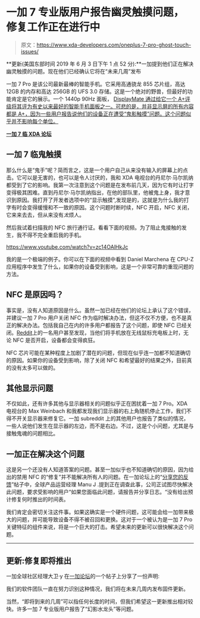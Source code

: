 # 一加 7 专业版用户报告幽灵触摸问题，修复工作正在进行中

> 原文：<https://www.xda-developers.com/oneplus-7-pro-ghost-touch-issues/>

**更新(美国东部时间 2019 年 6 月 3 日下午 1 点 52 分):**一加提到他们正在解决幽灵触摸的问题。现在他们已经确认它将在“未来几周”发布

一加 7 Pro 是该公司最新最棒的智能手机。它采用高通骁龙 855 芯片组，高达 12GB 的内存和高达 256GB 的 UFS 3.0 存储。这是一个绝对的野兽，但最好的功能肯定是它的展示。一个 1440p 90Hz 面板， [DisplayMate 通过给它一个 A+评级将其评为有史以来最好的智能手机面板之一。可悲的是，并非显示屏的所有内容都是 A+，因为一些用户报告说他们的设备正在遭受“鬼影触摸”问题。这个问题似乎并不影响每个单位。](https://www.xda-developers.com/oneplus-7-pro-3x-zoom-pop-up-camera-displaymate/)

[**一加 7 临 XDA 论坛**](https://forum.xda-developers.com/oneplus-7-pro)

## 一加 7 临鬼触摸

那么什么是“鬼手”呢？简而言之，这是一个用户自己从来没有输入的屏幕上的点击。它可以是无害的，也可以是令人讨厌的，我和 XDA 电视台的丹尼尔·马尔凯纳都受到了它的影响。我第一次注意到这个问题是在发布前几天，因为它有时让打字变得极其困难。直到丹尼尔·马尔凯纳指出，在他的部队里，他被鬼上身，我才意识到原因。我打开了开发者选项中的“显示触摸”,发现是的，这就是为什么我的打字有时会变得缓慢和不一致的原因。这个问题时断时续，NFC 开启，NFC 关闭，它来来去去，但从来没有*太*烦人。

然后我试着扫描我的 NFC 旅行通行证。看看下面的视频。为了阻止鬼接触的发生，我不得不完全重启我的手机。

https://www.youtube.com/watch?v=zc14OAlHkJc

我的是一个极端的例子。你可以在下面的视频中看到 Daniel Marchena 在 CPU-Z 应用程序中发生了什么，如果你的设备受到影响，这是一个非常可靠的重现问题的方法。

## NFC 是原因吗？

事实是，没有人知道原因是什么。虽然一加已经在他们的论坛上承认了这个错误，并建议一加 7 Pro 用户关闭 NFC 作为临时解决办法，但这不仅不方便，也不是真正的解决办法。包括我自己在内的许多用户都报告了这个问题，即使 NFC 已经关闭。[Reddit](https://www.reddit.com/r/oneplus/comments/btvqn3/cause_of_ghosting_theory/)上的一名用户甚至发现，当他们将手机放在无线鼠标充电板上时，无论 NFC 是否开启，设备都会变得疯狂。

NFC 芯片可能在某种程度上加剧了潜在的问题，但现在似乎连一加都不知道确切的原因。如果你的设备受到影响，除了关闭 NFC 和希望最好的结果之外，目前真的没有太多可以做的。

## 其他显示问题

不仅如此，还有许多其他与显示器相关的问题似乎正在困扰着一加 7 Pro。XDA 电视台的 Max Weinbach 和我都发现我们显示器的右上角随机停止工作，我们不得不开关显示器来修复它。一加 subreddit 上的其他用户也报告了类似的情况，一些人说他们发生在显示器的左边，而不是右边。不过，这是个小问题，尤其是与接触鬼魂的问题相比。

## 一加正在解决这个问题

这是另一个还没有人知道答案的问题。甚至一加似乎也不知道确切的原因，因为给出的禁用 NFC 的“修复”并不能解决所有人的问题。在一加论坛上的“[分享您的反馈](https://forums.oneplus.com/threads/share-your-feedback-on-oneplus-7-pro.1041628/)”帖子中，全球产品运营经理 Manu J .提到正在调查此事，公司正试图尽快解决此问题，要求受影响的用户“如果您面临此问题，请报告并分享日志。“没有给出预计修复何时推出的时间表。

我们肯定会密切关注这件事。如果这确实是一个硬件问题，这可能会给一加带来极大的问题，并可能导致设备不得不被召回和更换。这对于一个被认为是一加 7 Pro 关键特征的组件来说，将是一个巨大的打击。希望未来的更新可以很快解决这个问题。

* * *

## 更新:修复即将推出

一加全球社区经理大卫·y 在[一加论坛](https://forums.oneplus.com/threads/lets-confirm-who-has-the-ghost-touch-issue.1037580/page-69#post-20372044)的一个帖子上分享了一份声明:

我们的软件团队一直在努力识别这种情况，我们将在未来几周内发布固件更新。

当然，“即将到来的几周”可以指任何长度的时间，但我们希望这一更新推出相对较快。许多一加 7 专业版用户报告了“幻影水龙头”等问题。